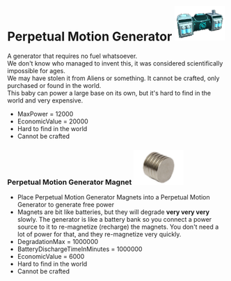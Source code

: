 # Perpetual Motion Generator ![pmg](Icons/perpetualMotionGenerator.png)
A generator that requires no fuel whatsoever.  
We don't know who managed to invent this, it was considered scientifically impossible for ages.  
We may have stolen it from Aliens or something. It cannot be crafted, only purchased or found in the world.  
This baby can power a large base on its own, but it's hard to find in the world and very expensive.
- MaxPower = 12000
- EconomicValue = 20000
- Hard to find in the world
- Cannot be crafted

### Perpetual Motion Generator Magnet ![pmgm](Icons/perpetualMotionGeneratorMagnet.png)
- Place Perpetual Motion Generator Magnets into a Perpetual Motion Generator to generate free power
- Magnets are bit like batteries, but they will degrade **very very very** slowly. The generator is like a battery bank so you connect a power source to it to re-magnetize (recharge) the magnets. You don't need a lot of power for that, and they re-magnetize very quickly.
- DegradationMax = 1000000
- BatteryDischargeTimeInMinutes = 1000000
- EconomicValue = 6000
- Hard to find in the world
- Cannot be crafted
